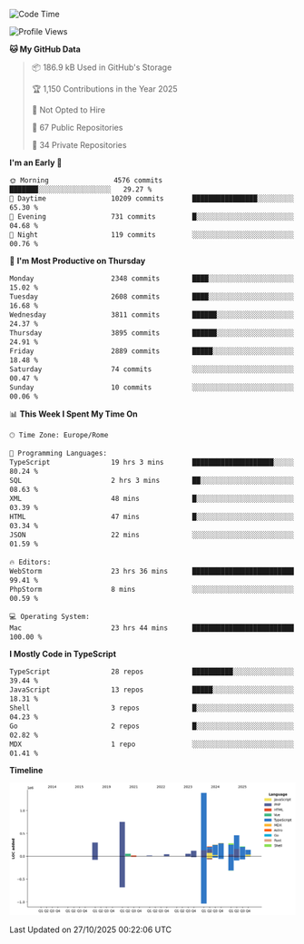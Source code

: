 <!--START_SECTION:waka-->
![Code Time](http://img.shields.io/badge/Code%20Time-6%2C334%20hrs%2011%20mins-blue)

![Profile Views](http://img.shields.io/badge/Profile%20Views-0-blue)

**🐱 My GitHub Data** 

> 📦 186.9 kB Used in GitHub's Storage 
 > 
> 🏆 1,150 Contributions in the Year 2025
 > 
> 🚫 Not Opted to Hire
 > 
> 📜 67 Public Repositories 
 > 
> 🔑 34 Private Repositories 
 > 
**I'm an Early 🐤** 

```text
🌞 Morning                4576 commits        ███████░░░░░░░░░░░░░░░░░░   29.27 % 
🌆 Daytime                10209 commits       ████████████████░░░░░░░░░   65.30 % 
🌃 Evening                731 commits         █░░░░░░░░░░░░░░░░░░░░░░░░   04.68 % 
🌙 Night                  119 commits         ░░░░░░░░░░░░░░░░░░░░░░░░░   00.76 % 
```
📅 **I'm Most Productive on Thursday** 

```text
Monday                   2348 commits        ████░░░░░░░░░░░░░░░░░░░░░   15.02 % 
Tuesday                  2608 commits        ████░░░░░░░░░░░░░░░░░░░░░   16.68 % 
Wednesday                3811 commits        ██████░░░░░░░░░░░░░░░░░░░   24.37 % 
Thursday                 3895 commits        ██████░░░░░░░░░░░░░░░░░░░   24.91 % 
Friday                   2889 commits        █████░░░░░░░░░░░░░░░░░░░░   18.48 % 
Saturday                 74 commits          ░░░░░░░░░░░░░░░░░░░░░░░░░   00.47 % 
Sunday                   10 commits          ░░░░░░░░░░░░░░░░░░░░░░░░░   00.06 % 
```


📊 **This Week I Spent My Time On** 

```text
🕑︎ Time Zone: Europe/Rome

💬 Programming Languages: 
TypeScript               19 hrs 3 mins       ████████████████████░░░░░   80.24 % 
SQL                      2 hrs 3 mins        ██░░░░░░░░░░░░░░░░░░░░░░░   08.63 % 
XML                      48 mins             █░░░░░░░░░░░░░░░░░░░░░░░░   03.39 % 
HTML                     47 mins             █░░░░░░░░░░░░░░░░░░░░░░░░   03.34 % 
JSON                     22 mins             ░░░░░░░░░░░░░░░░░░░░░░░░░   01.59 % 

🔥 Editors: 
WebStorm                 23 hrs 36 mins      █████████████████████████   99.41 % 
PhpStorm                 8 mins              ░░░░░░░░░░░░░░░░░░░░░░░░░   00.59 % 

💻 Operating System: 
Mac                      23 hrs 44 mins      █████████████████████████   100.00 % 
```

**I Mostly Code in TypeScript** 

```text
TypeScript               28 repos            ██████████░░░░░░░░░░░░░░░   39.44 % 
JavaScript               13 repos            █████░░░░░░░░░░░░░░░░░░░░   18.31 % 
Shell                    3 repos             █░░░░░░░░░░░░░░░░░░░░░░░░   04.23 % 
Go                       2 repos             █░░░░░░░░░░░░░░░░░░░░░░░░   02.82 % 
MDX                      1 repo              ░░░░░░░░░░░░░░░░░░░░░░░░░   01.41 % 
```



**Timeline**

![Lines of Code chart](https://raw.githubusercontent.com/frnwtr/frnwtr/main/assets/bar_graph.png)


 Last Updated on 27/10/2025 00:22:06 UTC
<!--END_SECTION:waka-->